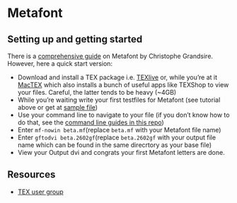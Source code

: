 # Metafont

## Setting up and getting started

There is a [comprehensive guide](http://metafont.tutorial.free.fr/downloads/mftut.pdf) on Metafont by Christophe Grandsire. However, here a quick start version:

- Download and install a TEX package i.e. [TEXlive](https://tug.org/texlive/acquire-netinstall.html) or, while you’re at it [MacTEX](https://www.tug.org/mactex/mactex-download.html) which also installs a bunch of useful apps like TEXShop to view your files. Careful, the latter tends to be heavy (~4GB)
- While you’re waiting write your first testfiles for Metafont (see tutorial above or get at [sample file](/metafont-samples)) 
- Use your command line to navigate to your file (if you don’t know how to do that, see the [command line guides in this repo](../README.md#command-line))
- Enter ```mf-nowin beta.mf```(replace ```beta.mf``` with your Metafont file name)
- Enter ```gftodvi beta.2602gf```(replace ```beta.2602gf``` with your output file name which can be found in the same direcrtory as your base file)
- View your Output dvi and congrats your first Metafont letters are done.

## Resources

- [TEX user group](https://www.tug.org/)
